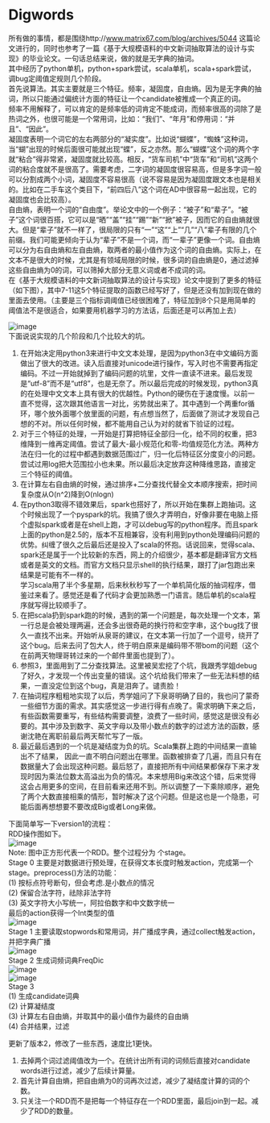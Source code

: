 Digwords
========
所有做的事情，都是围绕http://www.matrix67.com/blog/archives/5044 这篇论文进行的，同时也参考了一篇《基于大规模语料的中文新词抽取算法的设计与实现》的毕业论文。一句话总结来说，做的就是无字典的抽词。  
其中经历了python单机，python+spark尝试，scala单机，scala+spark尝试，调bug定阈值定规则几个阶段。  
首先说算法。其实主要就是三个特征。频率，凝固度，自由熵。因为是无字典的抽词，所以只能通过偏统计方面的特征让一个candidate被推成一个真正的词。  
频率不用解释了，可以肯定的是频率低的词肯定不能成词，而频率很高的词除了是热词之外，也很可能是一个常用词，比如：“我们”、“年月”和停用词：“并且”、“因此”。  
凝固度表明一个词它的左右两部分的“凝实度”。比如说“蝴蝶”，“蜘蛛”这种词，当“蝴”出现的时候后面很可能就出现“蝶”，反之亦然。那么“蝴蝶”这个词的两个字就“粘合”得非常紧，凝固度就比较高。相反，“货车司机”中“货车”和“司机”这两个词的粘合度就不是很高了。需要考虑，二字词的凝固度很容易高，但是多字词一般可以分割成两个小词，凝固度不容易很高（说不容易是因为凝固度跟文本也是相关的。比如在二手车这个类目下，“前四后八”这个词在AD中很容易一起出现，它的凝固度也会比较高）。  
自由熵，表明一个词的“自由度”。举论文中的一个例子：“被子”和“辈子”。“被子”这个词很百搭，它可以是“晒”“盖”“挂”“踢”“新”“掀”被子，因而它的自由熵就很大。但是“辈子”就不一样了，很局限的只有“一”“这”“上”“几”“八”辈子有限的几个前缀。我们可能更倾向于认为“辈子”不是一个词，而“一辈子”更像一个词。自由熵可以分为右自由熵和左自由熵，取两者的最小值作为这个词的自由熵。实际上，在文本不是很大的时候，尤其是有领域局限的时候，很多词的自由熵是0，通过滤掉这些自由熵为0的词，可以筛掉大部分无意义词或者不成词的词。  
在《基于大规模语料的中文新词抽取算法的设计与实现》论文中提到了更多的特征（如下图），其中7-11这5个特征提取的函数已经写好了，但是还没有加到现在做的里面去使用。（主要是三个指标调阈值已经很困难了，特征加到8个只是用简单的阈值法不是很适合，如果要用机器学习的方法话，后面还是可以再加上去）  

 ![image](https://github.com/sycbelief/Digwords/blob/master/pic/otherFeatures.png)  
下面说说实现的几个阶段和几个比较大的坑。  
1.	在开始决定用python3来进行中文文本处理，是因为python3在中文编码方面做出了很大的改进。读入后直接对unicode进行操作，写入时也不需要再指定编码。不过一开始就掉到了编码问题的坑里，文件一直读不进来。最后发现是“utf-8”而不是“utf8”，也是无奈了。所以最后完成的时候发现，python3真的在处理中文文本上具有很大的优越性。Python的硬伤在于速度慢。以前一直不觉得，这次跟其他语言一对比，劣势就出来了。其中遇到一个两重for循环，哪个放外面哪个放里面的问题，有点想当然了，后面做了测试才发现自己想的不对。所以任何时候，都不能用自己认为对的就省下验证的过程。  
2.	对于三个特征的处理，一开始是打算把特征全部归一化，给不同的权重，把3维降到一维再定阈值。尝试了最大-最小规范化和零-均值规范化方法。两种方法在归一化的过程中都遇到数据范围过广，归一化后特征区分度变小的问题。尝试过用log把大范围拉小也未果。所以最后决定放弃这种降维思路，直接定三个特征的阈值。  
3.	在计算左右自由熵的时候，通过排序+二分查找代替全文本顺序搜索，把时间复杂度从O(n^2)降到O(nlogn)  
4.	在python3取得不错效果后，spark也搭好了，所以开始在集群上跑抽词。这个时候出现了一个pyspark的坑。我搞了很久才弄明白，好像非要在电脑上搭个虚拟spark或者是在shell上跑，才可以debug写的python程序。而且spark上面的python是2.5的，版本不互相兼容，没有利用到python处理编码问题的优势。纠缠了很久之后最后还是投入了scala的怀抱。话说回来，觉得scala、spark还是属于一个比较新的东西，网上的介绍很少，基本都是翻译官方文档或者是英文的文档。而官方文档只显示shell的执行结果，跟打了jar包跑出来结果是可能有不一样的。  
学习scala用了半个多星期，后来秋秋秒写了一个单机简化版的抽词程序，借鉴过来看了。感觉还是看了代码才会更加熟悉一门语言。随后单机的scala程序就写得比较顺手了。  
5.	在把scala扔到spark跑的时候，遇到的第一个问题是，每次处理一个文本，第一行总是会被处理两遍，还会多出很奇葩的换行符和空字串，这个bug找了很久一直找不出来。开始听从泉哥的建议，在文本第一行加了一个逗号，绕开了这个bug。后来去问了包大人，终于明白原来是编码带不带bom的问题（这个在前两天物理哥转过来的一个邮件里面也提到了）。  
6.	参照3，里面用到了二分查找算法。这里被吴宏挖了个坑，我跟秀学姐debug了好久，才发现一个传出变量的错误。这个坑给我们带来了一些无法料想的结果，一直没定位到这个bug，真是泪奔了。谴责脸！  
7.	在抽词程序粗粗地实现了以后，秀学姐问了下泉哥明确了目的，我也问了蒙奇一些细节方面的需求。其实感觉这一步进行得有点晚了。需求明确下来之后，有些函数需要重写，有些结构需要调整，浪费了一些时间，感觉这是很没有必要的。其中涉及到数字、英文字母以及带小数点的数字的过滤方法的函数，感谢沈艳在离职前最后两天帮忙写了一版。  
8.	最近最后遇到的一个坑是凝结度为负的坑。Scala集群上跑的中间结果一直输出不了结果， 因此一直不明白问题出在哪里。函数被排查了几遍，而且只有在数据量大了会出现这种问题。最后怒了，直接把所有中间结果都保存下来才发现时因为乘法位数太高溢出为负的情况。本来想用Big来改这个错，后来觉得这会占用更多的空间，在目前看来还用不到。所以调整了一下乘除顺序，避免了两个大数直接相乘的情形，暂时解决了这个问题。但是这也是一个隐患，可能后面再想想要不要改成Big或者Long来做。  

下面简单写一下version1的流程：  
RDD操作图如下。  
![image](https://github.com/sycbelief/Digwords/blob/master/pic/v1_stage0.png)  
Note: 图中正方形代表一个RDD。整个过程分为 个stage。  
Stage 0 主要是对数据进行预处理，在获得文本长度时触发action，完成第一个stage。preprocess()方法的功能：  
(1) 按标点符号断句，但会考虑.是小数点的情况  
(2) 保留合法字符，祛除非法字符  
(3) 英文字符大小写统一，阿拉伯数字和中文数字统一  
最后的action获得一个Int类型的值  
![image](https://github.com/sycbelief/Digwords/blob/master/pic/v1_stage1.png)  
Stage 1 主要读取stopwords和常用词，并广播成字典，通过collect触发action，并把字典广播  
![image](https://github.com/sycbelief/Digwords/blob/master/pic/v1_stage2.png)  
Stage 2 生成词频词典FreqDic  
![image](https://github.com/sycbelief/Digwords/blob/master/pic/v1_stage3.2.png)  
![image](https://github.com/sycbelief/Digwords/blob/master/pic/v1_stage3.1.png)  
Stage 3  
(1) 生成candidate词典  
(2) 计算凝结度  
(3) 计算左右自由熵，并取其中的最小值作为最终的自由熵  
(4) 合并结果，过滤  

更新了版本2，修改了一些东西，速度比1更快。
1. 去掉两个词过滤阈值改为一个。在统计出所有词的词频后直接对candidate words进行过滤，减少了后续计算量。
2. 首先计算自由熵，把自由熵为0的词再次过滤，减少了凝结度计算的词的个数。
3. 只关注一个RDD而不是把每一个特征存在一个RDD里面，最后join到一起。减少了RDD的数量。
